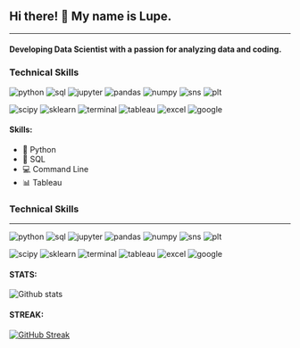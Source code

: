 ## Hi there!  👋    My name is Lupe. 
***
#### Developing Data Scientist with a passion for analyzing data and coding.

### Technical Skills

![python](https://img.shields.io/badge/-Python-5F5B8F?style=plastic&logo=python&logoColor=D4EFEB) ![sql](https://img.shields.io/badge/-SQL-5F5B8F?style=plastic&logo=mysql&logoColor=D4EFEB) ![jupyter](https://img.shields.io/badge/-Jupyter_Lab-5F5B8F?style=plastic&logo=jupyter&logoColor=D4EFEB) ![pandas](https://img.shields.io/badge/-Pandas-5F5B8F?style=plastic&logo=pandas&logoColor=D4EFEB) ![numpy](https://img.shields.io/badge/-NumPy-5F5B8F?style=plastic&logo=numpy&logoColor=D4EFEB) ![sns](https://img.shields.io/badge/-Seaborn-5F5B8F?style=plastic&logo=github&logoColor=D4EFEB) ![plt](https://img.shields.io/badge/-Matplotlib-5F5B8F?style=plastic&logo=github&logoColor=D4EFEB)

![scipy](https://img.shields.io/badge/-SciPy-5F5B8F?style=plastic&logo=scipy&logoColor=D4EFEB) ![sklearn](https://img.shields.io/badge/-SciKit--Learn-5F5B8F?style=plastic&logo=scikit-learn&logoColor=D4EFEB) ![terminal](https://img.shields.io/badge/-Terminal-5F5B8F?style=plastic&logo=apple&logoColor=D4EFEB)  ![tableau](https://img.shields.io/badge/-Tableau-5F5B8F?style=plastic&logo=tableau&logoColor=D4EFEB)  ![excel](https://img.shields.io/badge/-Excel-5F5B8F?style=plastic&logo=microsoft-excel&logoColor=D4EFEB) ![google](https://img.shields.io/badge/-Google_Suite-5F5B8F?style=plastic&logo=google&logoColor=D4EFEB)  

<!--
**lupeluna/lupeluna** is a ✨ _special_ ✨ repository because its `README.md` (this file) appears on your GitHub profile.

Here are some ideas to get you started:

- 🔭 I’m currently working on ...
- 🌱 I’m currently learning ...
- 👯 I’m looking to collaborate on ...
- 🤔 I’m looking for help with ...
- 💬 Ask me about ...
- 📫 How to reach me: ...
- 😄 Pronouns: ...
- ⚡ Fun fact: ...
-->

#### Skills:
 * 🐍 Python
 * 🥞 SQL
 * 💻 Command Line
 * 📊 Tableau




### Technical Skills
***
![python](https://img.shields.io/badge/-Python-5F5B8F?style=plastic&logo=python&logoColor=D4EFEB) ![sql](https://img.shields.io/badge/-SQL-5F5B8F?style=plastic&logo=mysql&logoColor=D4EFEB) ![jupyter](https://img.shields.io/badge/-Jupyter_Lab-5F5B8F?style=plastic&logo=jupyter&logoColor=D4EFEB) ![pandas](https://img.shields.io/badge/-Pandas-5F5B8F?style=plastic&logo=pandas&logoColor=D4EFEB) ![numpy](https://img.shields.io/badge/-NumPy-5F5B8F?style=plastic&logo=numpy&logoColor=D4EFEB) ![sns](https://img.shields.io/badge/-Seaborn-5F5B8F?style=plastic&logo=github&logoColor=D4EFEB) ![plt](https://img.shields.io/badge/-Matplotlib-5F5B8F?style=plastic&logo=github&logoColor=D4EFEB)

![scipy](https://img.shields.io/badge/-SciPy-5F5B8F?style=plastic&logo=scipy&logoColor=D4EFEB) ![sklearn](https://img.shields.io/badge/-SciKit--Learn-5F5B8F?style=plastic&logo=scikit-learn&logoColor=D4EFEB) ![terminal](https://img.shields.io/badge/-Terminal-5F5B8F?style=plastic&logo=apple&logoColor=D4EFEB)  ![tableau](https://img.shields.io/badge/-Tableau-5F5B8F?style=plastic&logo=tableau&logoColor=D4EFEB)  ![excel](https://img.shields.io/badge/-Excel-5F5B8F?style=plastic&logo=microsoft-excel&logoColor=D4EFEB) ![google](https://img.shields.io/badge/-Google_Suite-5F5B8F?style=plastic&logo=google&logoColor=D4EFEB)  



#### STATS:

![Github stats](https://github-readme-stats.vercel.app/api?username=lupeluna&theme=gotham)

#### STREAK:

[![GitHub Streak](http://github-readme-streak-stats.herokuapp.com?user=lupeluna&theme=green_nur&hide_border=true)](https://git.io/streak-stats)

